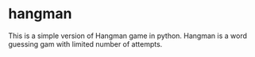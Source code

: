 # hangman
This is a simple version of Hangman game in python.
Hangman is a word guessing gam with limited number of attempts.
